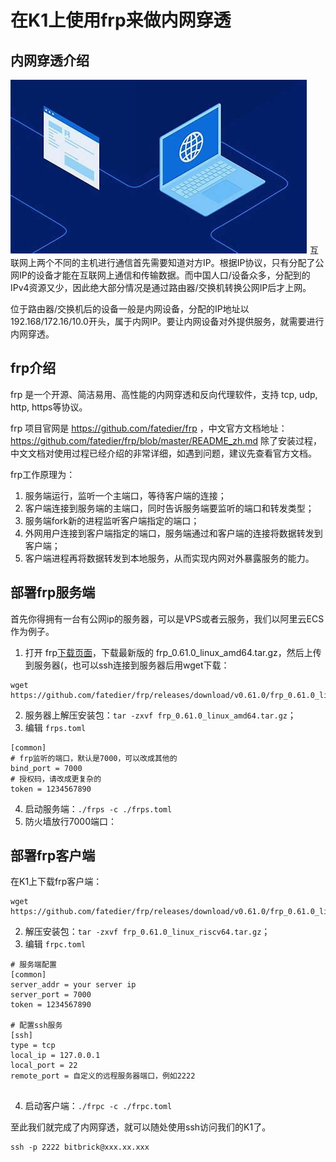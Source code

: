 # 在K1上使用frp来做内网穿透
## 内网穿透介绍
![alt text](image.png)
互联网上两个不同的主机进行通信首先需要知道对方IP。根据IP协议，只有分配了公网IP的设备才能在互联网上通信和传输数据。而中国人口/设备众多，分配到的IPv4资源又少，因此绝大部分情况是通过路由器/交换机转换公网IP后才上网。

位于路由器/交换机后的设备一般是内网设备，分配的IP地址以192.168/172.16/10.0开头，属于内网IP。要让内网设备对外提供服务，就需要进行内网穿透。
## frp介绍
frp 是一个开源、简洁易用、高性能的内网穿透和反向代理软件，支持 tcp, udp, http, https等协议。

frp 项目官网是 https://github.com/fatedier/frp ，中文官方文档地址：https://github.com/fatedier/frp/blob/master/README_zh.md 除了安装过程，中文文档对使用过程已经介绍的非常详细，如遇到问题，建议先查看官方文档。

frp工作原理为：

1. 服务端运行，监听一个主端口，等待客户端的连接；
2. 客户端连接到服务端的主端口，同时告诉服务端要监听的端口和转发类型；
3. 服务端fork新的进程监听客户端指定的端口；
4. 外网用户连接到客户端指定的端口，服务端通过和客户端的连接将数据转发到客户端；
5. 客户端进程再将数据转发到本地服务，从而实现内网对外暴露服务的能力。
   
## 部署frp服务端
首先你得拥有一台有公网ip的服务器，可以是VPS或者云服务，我们以阿里云ECS作为例子。
1. 打开 frp[下载页面](https://github.com/fatedier/frp/releases)，下载最新版的 frp_0.61.0_linux_amd64.tar.gz，然后上传到服务器(，也可以ssh连接到服务器后用wget下载：

~~~
wget https://github.com/fatedier/frp/releases/download/v0.61.0/frp_0.61.0_linux_amd64.tar.gz
~~~

2. 服务器上解压安装包：`tar -zxvf frp_0.61.0_linux_amd64.tar.gz`；
3. 编辑 `frps.toml`
~~~
[common]
# frp监听的端口，默认是7000，可以改成其他的
bind_port = 7000
# 授权码，请改成更复杂的
token = 1234567890
~~~
4. 启动服务端：`./frps -c ./frps.toml`
5. 防火墙放行7000端口：

## 部署frp客户端
在K1上下载frp客户端：
~~~
wget https://github.com/fatedier/frp/releases/download/v0.61.0/frp_0.61.0_linux_riscv64.tar.gz 
~~~

2. 解压安装包：`tar -zxvf frp_0.61.0_linux_riscv64.tar.gz`；
3. 编辑 `frpc.toml`
~~~
# 服务端配置
[common]
server_addr = your server ip
server_port = 7000
token = 1234567890

# 配置ssh服务
[ssh]
type = tcp
local_ip = 127.0.0.1
local_port = 22
remote_port = 自定义的远程服务器端口，例如2222


~~~

4. 启动客户端：`./frpc -c ./frpc.toml`
   
至此我们就完成了内网穿透，就可以随处使用ssh访问我们的K1了。
~~~
ssh -p 2222 bitbrick@xxx.xx.xxx
~~~